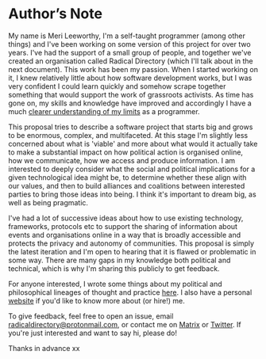 # Author’s Note

My name is Meri Leeworthy, I'm a self-taught programmer (among other things) and I've been working on some version of this project for over two years. I've had the support of a small group of people, and together we've created an
organisation called Radical Directory (which I'll talk about in the next
document). This work has been my passion. When I started working on it, I knew
relatively little about how software development works, but I was very confident
I could learn quickly and somehow scrape together something that would support the work of grassroots activists. As time has gone on, my skills and knowledge have improved and accordingly I have a much [clearer understanding of my limits](https://en.wikipedia.org/wiki/Dunning–Kruger_effect) as a programmer.

This proposal tries to describe a software project that starts big and grows to
be enormous, complex, and multifaceted. At this stage I'm slightly less
concerned about what is 'viable' and more about what would it actually take to
make a substantial impact on how political action is organised online, how we
communicate, how we access and produce information. I am interested to deeply consider what the social and political implications for a given technological idea might be, to determine whether these align with our values, and then to build alliances and coalitions between interested parties to bring those ideas into being. I think it's important to dream big, as well as being pragmatic.

I've had a lot of successive ideas about how to use existing technology,
frameworks, protocols etc to support the sharing of information about events and organisations online in a way that is broadly accessible and protects the
privacy and autonomy of communities. This proposal is simply the latest
iteration and I'm open to hearing that it is flawed or problematic in some way.
There are many gaps in my knowledge both political and technical, which is why
I'm sharing this publicly to get feedback.

For anyone interested, I wrote some things about my political and philosophical
lineages of thought and practice [here](politics.md). I also have a personal [website](https://meri.garden) if you'd like to know more about (or hire!) me.

To give feedback, feel free to open an issue, email [radicaldirectory@protonmail.com](mailto:radicaldirectory@protonmail.com), or contact me on [Matrix](https://matrix.to/#/@babymode:meri.garden) or
[Twitter](https://twitter.com/meri_leeworthy). If you're just interested and want to say hi, please do!

Thanks in advance xx